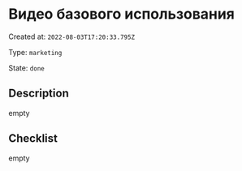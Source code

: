 # Видео базового использования

Created at: `2022-08-03T17:20:33.795Z`

Type: `marketing`

State: `done`

## Description
empty

## Checklist
empty

